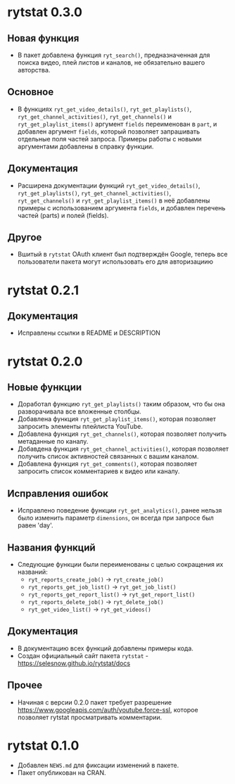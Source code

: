 # rytstat 0.3.0

## Новая функция
* В пакет добавлена функция `ryt_search()`, предназначенная для поиска видео, плей листов и каналов, не обязательно вашего авторства.

## Основное
* В функциях `ryt_get_video_details()`, `ryt_get_playlists()`, `ryt_get_channel_activities()`, `ryt_get_channels()` и `ryt_get_playlist_items()` аргумент `fields` переименован в `part`, и добавлен аргумент `fields`, который позволяет запрашивать отдельные поля частей запроса. Примеры работы с новыми аргументами добавлены в справку функции.

## Документация
* Расширена документации функций `ryt_get_video_details()`, `ryt_get_playlists()`, `ryt_get_channel_activities()`, `ryt_get_channels()` и `ryt_get_playlist_items()` в неё добавлены примеры с использованием аргумента `fields`, и добавлен перечень частей (parts) и полей (fields).

## Другое
* Вшитый в `rytstat` OAuth клиент был подтверждён Google, теперь все пользователи пакета могут использовать его для авторизациию

# rytstat 0.2.1

## Документация
* Исправлены ссылки в README и DESCRIPTION

# rytstat 0.2.0

## Новые функции
* Доработал функцию `ryt_get_playlists()` таким образом, что бы она разворачивала все вложенные столбцы.
* Добавлена функция `ryt_get_playlist_items()`, которая позволяет запросить элементы плейлиста YouTube.
* Добавлена функция `ryt_get_channels()`, которая позволяет получить метаданные по каналу.
* Добавдена функция `ryt_get_channel_activities()`, которая позволяет получить список активностей связанных с вашим каналом.
* Добавлена функция `ryt_get_comments()`, которая позволяет запросить список комментариев к видео или каналу.

## Исправления ошибок
* Исправлено поведение функции `ryt_get_analytics()`, ранее нельзя было изменить параметр `dimensions`, он всегда при запросе был равен 'day'.

## Названия функций
* Следующие функции были переименованы с целью сокращения их названий:
    * `ryt_reports_create_job()`      -> `ryt_create_job()`
    * `ryt_reports_get_job_list()`    -> `ryt_get_job_list()`
    * `ryt_reports_get_report_list()` -> `ryt_get_report_list()`
    * `ryt_reports_delete_job()`      -> `ryt_delete_job()`
    * `ryt_get_video_list()`          -> `ryt_get_videos()`
    
## Документация
* В документацию всех функций добавлены примеры кода. 
* Создан официальный сайт пакета `rytstat` - https://selesnow.github.io/rytstat/docs

## Прочее
* Начиная с версии 0.2.0 пакет требует разрешение https://www.googleapis.com/auth/youtube.force-ssl, которое позволяет rytstat просматривать комментарии.

# rytstat 0.1.0

* Добавлен `NEWS.md` для фиксации изменений в пакете.
* Пакет опубликован на CRAN.
